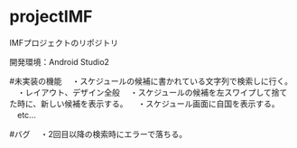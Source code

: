 # projectIMF
IMFプロジェクトのリポジトリ

開発環境：Android Studio2

#未実装の機能
　・スケジュールの候補に書かれている文字列で検索しに行く。
　・レイアウト、デザイン全般
　・スケジュールの候補を左スワイプして捨てた時に、新しい候補を表示する。
　・スケジュール画面に自国を表示する。
　etc...

#バグ
　・2回目以降の検索時にエラーで落ちる。
